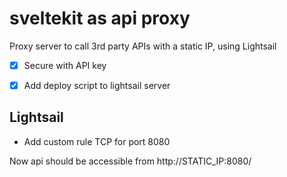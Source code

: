 # sveltekit as api proxy

Proxy server to call 3rd party APIs with a static IP, using Lightsail

- [x] Secure with API key
- [x] Add deploy script to lightsail server


## Lightsail

- Add custom rule TCP for port 8080

Now api should be accessible from
http://STATIC_IP:8080/